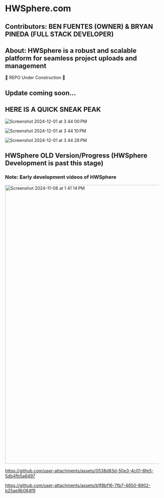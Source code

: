 #  HWSphere.com


## Contributors: BEN FUENTES (OWNER) & BRYAN PINEDA (FULL STACK DEVELOPER)


## About: HWSphere is a robust and scalable platform for seamless project uploads and management 



🚧 REPO Under Construction 🚧



## Update coming soon...


## HERE IS A QUICK SNEAK PEAK
![Screenshot 2024-12-01 at 3 44 00 PM](https://github.com/user-attachments/assets/847dc3d1-bd0e-4163-b15b-f189bcb8c7e0)

![Screenshot 2024-12-01 at 3 44 10 PM](https://github.com/user-attachments/assets/dc0ff14f-e3c4-492e-a457-ed662924f0da)

![Screenshot 2024-12-01 at 3 44 28 PM](https://github.com/user-attachments/assets/0fb1c13c-3222-4b48-9340-b033fd2447ed)


## HWSphere OLD Version/Progress (HWSphere Development is past this stage)

### Note: Early development videos of HWSphere


<img width="915" alt="Screenshot 2024-11-08 at 1 41 14 PM" src="https://github.com/user-attachments/assets/0df3fbf5-225f-4e91-baf1-18f1785c1794" />


https://github.com/user-attachments/assets/0538d83d-50e3-4c01-8fe5-5db4fb5a6497



https://github.com/user-attachments/assets/b1f8bf16-7fb7-4650-8902-b25ae9b064f9

